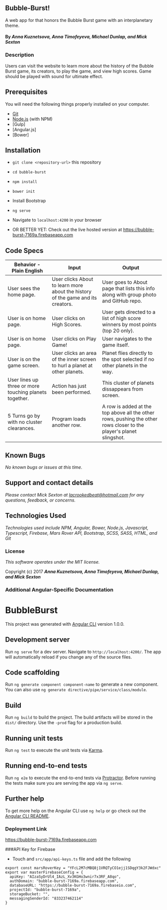 ## Bubble-Burst!

A web app for that honors the Bubble Burst game with an interplanetary theme.

#### By _**Anna Kuznetsova, Anna Timofeyeva, Michael Dunlap, and Mick Sexton**_

### Description

Users can visit the website to learn more about the history of the Bubble Burst game, its creators, to play the game, and view high scores. Game should be played with sound for ultimate effect.

## Prerequisites

You will need the following things properly installed on your computer.

* [Git](https://git-scm.com/)
* [Node.js](https://nodejs.org/) (with NPM)
* [Gulp]
* [Angular.js]
* [Bower]

## Installation

* `git clone <repository-url>` this repository
* `cd bubble-burst`
* `npm install`
* `bower init`
* Install Bootstrap
* `ng serve`
* Navigate to `localhost:4200` in your browser

* OR BETTER YET: Check out the live hosted version at https://bubble-burst-7169a.firebaseapp.com

## Code Specs

|Behavior - Plain English|Input|Output|
|---|---|---|
|User sees the home page.|User clicks About to learn more about the history of the game and its creators.|User goes to About page that lists this info along with group photo and GitHub repo.|
|User is on home page.|User clicks on High Scores.|User gets directed to a list of high score winners by most points (top 20 only).|
|User is on home page.|User clicks on Play Game!|User navigates to the game itself.|
|User is on the game screen.|User clicks an area of the inner screen to hurl a planet at other planets.|Planet flies directly to the spot selected if no other planets in the way.|
|User lines up three or more touching planets together.|Action has just been performed.|This cluster of planets dissappears from screen.|
|5 Turns go by with no cluster clearances.|Program loads another row.|A row is added at the top above all the other rows, pushing the other rows closer to the player's planet slingshot.|

## Known Bugs

_No known bugs or issues at this time._

## Support and contact details

_Please contact Mick Sexton at lacrookedbeat@hotmail.com for any questions, feedback, or concerns._

## Technologies Used

_Technologies used include NPM, Angular, Bower, Node.js, Javascript, Typescript, Firebase, Mars Rover API, Bootstrap, SCSS, SASS, HTML, and Git_

### License

*This software operates under the MIT license.*

Copyright (c) 2017 **_Anna Kuznetsova, Anna Timofeyeva, Michael Dunlap, and Mick Sexton_**

### Additional Angular-Specific Documentation

# BubbleBurst

This project was generated with [Angular CLI](https://github.com/angular/angular-cli) version 1.0.0.

## Development server

Run `ng serve` for a dev server. Navigate to `http://localhost:4200/`. The app will automatically reload if you change any of the source files.

## Code scaffolding

Run `ng generate component component-name` to generate a new component. You can also use `ng generate directive/pipe/service/class/module`.

## Build

Run `ng build` to build the project. The build artifacts will be stored in the `dist/` directory. Use the `-prod` flag for a production build.

## Running unit tests

Run `ng test` to execute the unit tests via [Karma](https://karma-runner.github.io).

## Running end-to-end tests

Run `ng e2e` to execute the end-to-end tests via [Protractor](http://www.protractortest.org/).
Before running the tests make sure you are serving the app via `ng serve`.

## Further help

To get more help on the Angular CLI use `ng help` or go check out the [Angular CLI README](https://github.com/angular/angular-cli/blob/master/README.md).

### Deployment Link
https://bubble-burst-7169a.firebaseapp.com

###API Key for Firebase

* Touch and `src/app/api-keys.ts` file and add the following

```
export const marsRoverKey = "YFcL2M7cMBQ8j1VRQTyCO1ejj1SDqgY3k2FJWdxc"
export var masterFirebaseConfig = {
  apiKey: "AIzaSyDrUl4_IAzL_Xv3KGHo3wnir7x3RF_A8qo",
  authDomain: "bubble-burst-7169a.firebaseapp.com",
  databaseURL: "https://bubble-burst-7169a.firebaseio.com",
  projectId: "bubble-burst-7169a",
  storageBucket: "",
  messagingSenderId: "833237462114"
}
```
